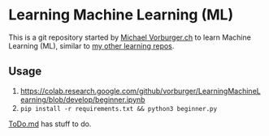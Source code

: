 # Learning Machine Learning (ML)

This is a git repository started by [Michael Vorburger.ch](http://www.vorburger.ch) to learn Machine Learning (ML), similar to [my other learning repos](https://github.com/vorburger?tab=repositories&q=Learning&type=&language=&sort=).

## Usage

1. https://colab.research.google.com/github/vorburger/LearningMachineLearning/blob/develop/beginner.ipynb
1. `pip install -r requirements.txt && python3 beginner.py`

[ToDo.md](ToDo.md) has stuff to do.
